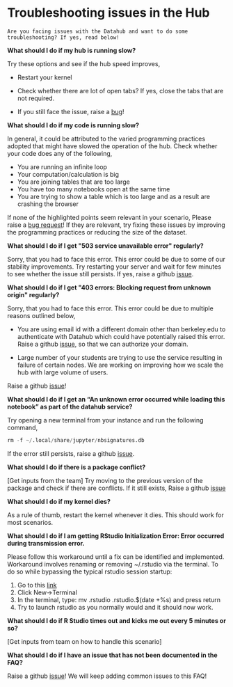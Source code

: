 # Troubleshooting issues in the Hub

```{note}
Are you facing issues with the Datahub and want to do some troubleshooting? If yes, read below!

```

**What should I do if my hub is running slow?**

Try these options and see if the hub speed improves,

- Restart your kernel

- Check whether there are lot of open tabs? If yes, close the tabs that are not required.

- If you still face the issue, raise a [bug](https://github.com/berkeley-dsep-infra/datahub/issues/new?assignees=&labels=bug&template=bug_report.yml)!

**What should I do if my code is running slow?**

In general, it could be attributed to the varied programming practices adopted that might have slowed the operation of the hub. Check whether your code does any of the following, 

- You are running an infinite loop 
- Your computation/calculation is big 
- You are joining tables that are too large
- You have too many notebooks open at the same time
- You are trying to show a table which is too large and as a result are crashing the browser

If none of the highlighted points seem relevant in your scenario, Please raise a [bug request](https://github.com/berkeley-dsep-infra/datahub/issues/new?assignees=&labels=bug&template=bug_report.yml)! If they are relevant, try fixing these issues by improving the programming practices or reducing the size of the dataset. 

**What should I do if I get "503 service unavailable error" regularly?**

Sorry, that you had to face this error. This error could be due to some of our stability improvements. Try restarting your server and wait for few minutes to see whether the issue still persists. If yes, raise a github [issue](https://github.com/berkeley-dsep-infra/datahub/issues/new/choose).

**What should I do if I get "403 errors: Blocking request from unknown origin" regularly?**

Sorry, that you had to face this error. This error could be due to multiple reasons outlined below, 

- You are using email id with a different domain other than berkeley.edu to authenticate with Datahub which could have potentially raised this error. Raise a github [issue](https://github.com/berkeley-dsep-infra/datahub/issues/new?assignees=&labels=bug&template=bug_report.yml), so that we can authorize your domain.

- Large number of your students are trying to use the service resulting in failure of certain nodes. We are working on improving how we scale the hub with large volume of users.

Raise a github [issue](https://github.com/berkeley-dsep-infra/datahub/issues/new?assignees=&labels=bug&template=bug_report.yml)!

**What should I do if I get an “An unknown error occurred while loading this notebook” as part of the datahub service?**

Try opening a new terminal from your instance and run the following command, 

```python
rm -f ~/.local/share/jupyter/nbsignatures.db
```

If the error still persists, raise a github [issue](https://github.com/berkeley-dsep-infra/datahub/issues/new?assignees=&labels=bug&template=bug_report.yml).

**What should I do if there is a package conflict?**

[Get inputs from the team]
Try moving to the previous version of the package and check if there are conflicts. If it still exists, Raise a github [issue](https://github.com/berkeley-dsep-infra/datahub/issues/new?assignees=&labels=bug&template=bug_report.yml)

**What should I do if my kernel dies?**

As a rule of thumb, restart the kernel whenever it dies. This should work for most scenarios.

**What should I do if I am getting RStudio Initialization Error: Error occurred during transmission error.**

Please follow this workaround until a fix can be identified and implemented. Workaround involves renaming or removing ~/.rstudio via the terminal. To do so while bypassing the typical rstudio session startup:

1. Go to this [link](https://r.datahub.berkeley.edu/user-redirect/tree)
2. Click New->Terminal
3. In the terminal, type: mv .rstudio .rstudio.$(date +%s) and press return
4. Try to launch rstudio as you normally would and it should now work.

**What should I do if R Studio times out and kicks me out every 5 minutes or so?**

[Get inputs from team on how to handle this scenario]

**What should I do if I have an issue that has not been documented in the FAQ?**

Raise a github [issue](https://github.com/berkeley-dsep-infra/datahub/issues/new/choose)! We will keep adding common issues to this FAQ!
